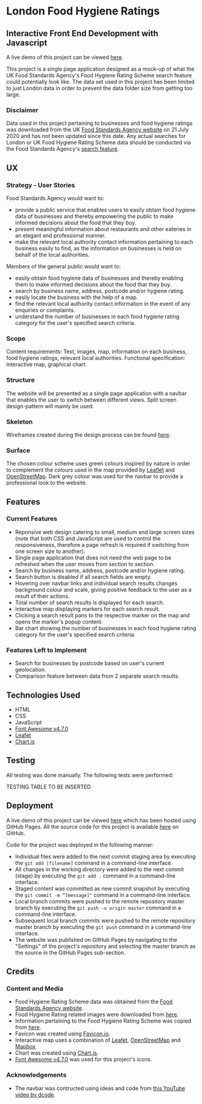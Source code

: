 # London Food Hygiene Ratings

## Interactive Front End Development with Javascript
A live demo of this project can be viewed [here](https://andrewsui.github.io/tgc07-project02/index.html).

This project is a single page application designed as a mock-up of what the UK Food Standards Agency's Food Hygiene Rating Scheme search feature could potentially look like. The data set used in this project has been limited to just London data in order to prevent the data folder size from getting too large.

### Disclaimer
Data used in this project pertaining to businesses and food hygiene ratings was downloaded from the UK [Food Standards Agency website](https://ratings.food.gov.uk/open-data/en-GB) on 21 July 2020 and has not been updated since this date. Any actual searches for London or UK Food Hygiene Rating Scheme data should be conducted via the Food Standards Agency's [search feature](https://ratings.food.gov.uk/).

## UX

### Strategy - User Stories
Food Standards Agency would want to:
- provide a public service that enables users to easily obtain food hygiene data of businesses and thereby empowering the public to make informed decisions about the food that they buy.
- present meaningful information about restaurants and other eateries in an elegant and professional manner.
- make the relevant local authority contact information pertaining to each business easily to find, as the information on businesses is held on behalf of the local authorities.

Members of the general public would want to:
- easily obtain food hygiene data of businesses and thereby enabling them to make informed decisions about the food that they buy.
- search by business name, address, postcode and/or hygiene rating.
- easily locate the business with the help of a map.
- find the relevant local authority contact information in the event of any enquiries or complaints.
- understand the number of businesses in each food hygiene rating category for the user's specified search criteria.

### Scope
Content requirements: Text, images, map, information on each business, food hygiene ratings, relevant local authorities.
Functional specification: Interactive map, graphical chart.

### Structure
The website will be presented as a single page application with a navbar that enables the user to switch between different views. Split screen design-pattern will mainly be used.

### Skeleton
Wireframes created during the design process can be found [here](report/wireframes.pdf).

### Surface
The chosen colour scheme uses green colours inspired by nature in order to complement the colours used in the map provided by [Leaflet](https://leafletjs.com/) and [OpenStreetMap](https://www.openstreetmap.org/). Dark grey colour was used for the navbar to provide a professional look to the website.

## Features

### Current Features
- Reponsive web design catering to small, medium and large screen sizes (note that both CSS and JavaScript are used to control the responsiveness, therefore a page refresh is required if switching from one screen size to another).
- Single page application that does not need the web page to be refreshed when the user moves from section to section.
- Search by business name, address, postcode and/or hygiene rating.
- Search button is disabled if all search fields are empty.
- Hovering over navbar links and individual search results changes background colour and scale, giving positive feedback to the user as a result of their actions.
- Total number of search results is displayed for each search.
- Interactive map displaying markers for each search result.
- Clicking a search result pans to the respective marker on the map and opens the marker's popup content.
- Bar chart showing the number of businesses in each food hygiene rating category for the user's specified search criteria.

### Features Left to Implement
- Search for businesses by postcode based on user's current geolocation.
- Comparison feature between data from 2 separate search results.

## Technologies Used
- HTML
- CSS
- JavaScript
- [Font Awesome v4.7.0](https://fontawesome.com/v4.7.0/)
- [Leafet](https://leafletjs.com/)
- [Chart.js](https://www.chartjs.org/)

## Testing

All testing was done manually. The following tests were performed:

TESTING TABLE TO BE INSERTED

## Deployment

A live demo of this project can be viewed [here](https://andrewsui.github.io/tgc07-project02/index.html) which has been hosted using GitHub Pages.
All the source code for this project is available [here](https://github.com/andrewsui/tgc07-project02) on GitHub.

Code for the project was deployed in the following manner:
- Individual files were added to the next commit staging area by executing the `git add [filename]` command in a command-line interface.
- All changes in the working directory were added to the next commit (stage) by executing the `git add .` command in a command-line interface.
- Staged content was committed as new commit snapshot by executing the `git commit -m “[message]"` command in a command-line interface.
- Local branch commits were pushed to the remote repository master branch by executing the `git push -u origin master` command in a command-line interface.
- Subsequent local branch commits were pushed to the remote repository master branch by executing the `git push` command in a command-line interface.
- The website was published on GitHub Pages by navigating to the "Settings" of the project's repository and selecting the master branch as the source in the GitHub Pages sub-section.

## Credits

### Content and Media
- Food Hygiene Rating Scheme data was obtained from the [Food Standards Agency website](https://ratings.food.gov.uk/open-data/en-GB).
- Food Hygiene Rating related images were downloaded from [here](https://ratings.food.gov.uk/open-data-resources/images/images.zip).
- Information pertaining to the Food Hygiene Rating Scheme was copied from [here](https://www.food.gov.uk/safety-hygiene/food-hygiene-rating-scheme).
- Favicon was created using [Favicon.io](https://favicon.io/).
- Interactive map uses a combination of [Leafet](https://leafletjs.com/), [OpenStreetMap](https://www.openstreetmap.org/) and [Mapbox](https://www.mapbox.com/).
- Chart was created using [Chart.js](https://www.chartjs.org/).
- [Font Awesome v4.7.0](https://fontawesome.com/v4.7.0/) was used for this project's icons.

### Acknowledgements
- The navbar was contructed using ideas and code from [this YouTube video by dcode](https://www.youtube.com/watch?v=LxEb9G7ELOQ).